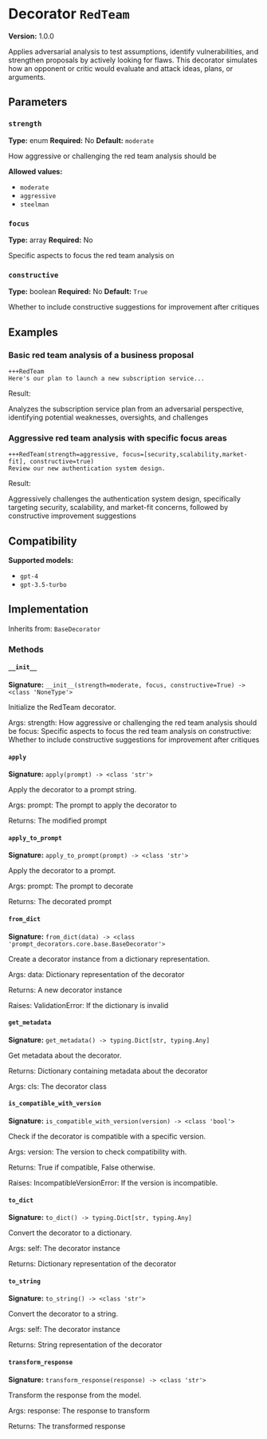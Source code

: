 # Decorator `RedTeam`

**Version:** 1.0.0

Applies adversarial analysis to test assumptions, identify vulnerabilities, and strengthen proposals by actively looking for flaws. This decorator simulates how an opponent or critic would evaluate and attack ideas, plans, or arguments.

## Parameters

### `strength`

**Type:** enum
**Required:** No
**Default:** `moderate`

How aggressive or challenging the red team analysis should be

**Allowed values:**

- `moderate`
- `aggressive`
- `steelman`

### `focus`

**Type:** array
**Required:** No

Specific aspects to focus the red team analysis on

### `constructive`

**Type:** boolean
**Required:** No
**Default:** `True`

Whether to include constructive suggestions for improvement after critiques

## Examples

### Basic red team analysis of a business proposal

```
+++RedTeam
Here's our plan to launch a new subscription service...
```

Result:

Analyzes the subscription service plan from an adversarial perspective, identifying potential weaknesses, oversights, and challenges

### Aggressive red team analysis with specific focus areas

```
+++RedTeam(strength=aggressive, focus=[security,scalability,market-fit], constructive=true)
Review our new authentication system design.
```

Result:

Aggressively challenges the authentication system design, specifically targeting security, scalability, and market-fit concerns, followed by constructive improvement suggestions

## Compatibility

**Supported models:**

- `gpt-4`
- `gpt-3.5-turbo`

## Implementation

Inherits from: `BaseDecorator`

### Methods

#### `__init__`

**Signature:** `__init__(strength=moderate, focus, constructive=True) -> <class 'NoneType'>`

Initialize the RedTeam decorator.

Args:
    strength: How aggressive or challenging the red team analysis should be
    focus: Specific aspects to focus the red team analysis on
    constructive: Whether to include constructive suggestions for improvement after critiques

#### `apply`

**Signature:** `apply(prompt) -> <class 'str'>`

Apply the decorator to a prompt string.

Args:
    prompt: The prompt to apply the decorator to


Returns:
    The modified prompt

#### `apply_to_prompt`

**Signature:** `apply_to_prompt(prompt) -> <class 'str'>`

Apply the decorator to a prompt.

Args:
    prompt: The prompt to decorate

Returns:
    The decorated prompt

#### `from_dict`

**Signature:** `from_dict(data) -> <class 'prompt_decorators.core.base.BaseDecorator'>`

Create a decorator instance from a dictionary representation.

Args:
    data: Dictionary representation of the decorator

Returns:
    A new decorator instance

Raises:
    ValidationError: If the dictionary is invalid

#### `get_metadata`

**Signature:** `get_metadata() -> typing.Dict[str, typing.Any]`

Get metadata about the decorator.

Returns:
    Dictionary containing metadata about the decorator


Args:
    cls: The decorator class

#### `is_compatible_with_version`

**Signature:** `is_compatible_with_version(version) -> <class 'bool'>`

Check if the decorator is compatible with a specific version.

Args:
    version: The version to check compatibility with.


Returns:
    True if compatible, False otherwise.


Raises:
    IncompatibleVersionError: If the version is incompatible.

#### `to_dict`

**Signature:** `to_dict() -> typing.Dict[str, typing.Any]`

Convert the decorator to a dictionary.

Args:
    self: The decorator instance

Returns:
    Dictionary representation of the decorator

#### `to_string`

**Signature:** `to_string() -> <class 'str'>`

Convert the decorator to a string.

Args:
    self: The decorator instance

Returns:
    String representation of the decorator

#### `transform_response`

**Signature:** `transform_response(response) -> <class 'str'>`

Transform the response from the model.

Args:
    response: The response to transform

Returns:
    The transformed response
